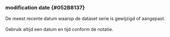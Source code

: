 ### modification date {#052B8137}
De meest recente datum waarop de dataset serie is gewijzigd of aangepast.
<br/>
<br/>
Gebruik altijd een datum en tijd conform de  notatie.
